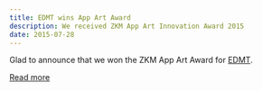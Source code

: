 ```yaml
---
title: EDMT wins App Art Award
description: We received ZKM App Art Innovation Award 2015
date: 2015-07-28
---
```


Glad to announce that we won the ZKM App Art Award for [EDMT](http://www.edmt.tv/).

[Read more](https://medium.com/@shalomsalon/edmt-wins-zkm-app-art-award-2015-735ac481a79a#.m4t1dw1vp)
